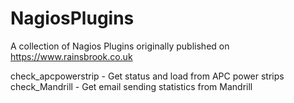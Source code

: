 # NagiosPlugins
A collection of Nagios Plugins originally published on https://www.rainsbrook.co.uk

check_apcpowerstrip - Get status and load from APC power strips
check_Mandrill - Get email sending statistics from Mandrill
